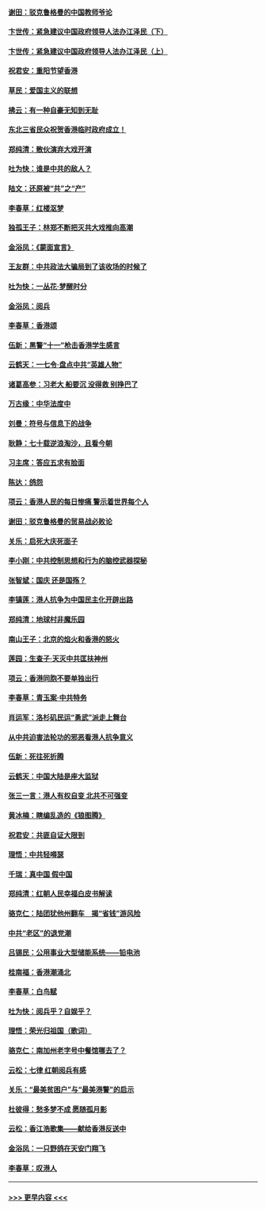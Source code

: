 #### [谢田：驳克鲁格曼的中国教师爷论](../pages/nsc993/n11575034.md?t=10081355) 
#### [卞世传：紧急建议中国政府领导人法办江泽民（下）](../pages/nsc993/n11573390.md?t=10081355) 
#### [卞世传：紧急建议中国政府领导人法办江泽民（上）](../pages/nsc993/n11573208.md?t=10081355) 
#### [祝君安：重阳节望香港](../pages/nsc993/n11573190.md?t=10081355) 
#### [草民：爱国主义的联想](../pages/nsc993/n11572333.md?t=10081355) 
#### [拂云：有一种自豪无知到无耻](../pages/nsc993/n11572006.md?t=10081355) 
#### [东北三省民众祝贺香港临时政府成立！](../pages/nsc993/n11571215.md?t=10081355) 
#### [郑纯清：散伙演弃大戏开演](../pages/nsc993/n11570826.md?t=10081355) 
#### [吐为快：谁是中共的敌人？](../pages/nsc993/n11570817.md?t=10081355) 
#### [陆文：还原被“共”之“产”](../pages/nsc993/n11570798.md?t=10081355) 
#### [李春草：红楼沤梦](../pages/nsc993/n11569673.md?t=10081355) 
#### [独孤王子：林郑不断把灭共大戏推向高潮](../pages/nsc993/n11569381.md?t=10081355) 
#### [金浴凤：《蒙面宣言》](../pages/nsc993/n11569368.md?t=10081355) 
#### [王友群：中共政法大骗局到了该收场的时候了](../pages/nsc993/n11568940.md?t=10081355) 
#### [吐为快：一丛花‧梦醒时分](../pages/nsc993/n11567491.md?t=10081355) 
#### [金浴凤：阅兵](../pages/nsc993/n11567454.md?t=10081355) 
#### [李春草：香港颂](../pages/nsc993/n11567444.md?t=10081355) 
#### [伍新：黑警“十一”枪击香港学生感言](../pages/nsc993/n11567426.md?t=10081355) 
#### [云鹤天：一七令‧盘点中共“英雄人物”](../pages/nsc993/n11567091.md?t=10081355) 
#### [诸葛高参：习老大 船要沉 没得救 别挣巴了](../pages/nsc993/n11566976.md?t=10081355) 
#### [万古缘：中华法度中](../pages/nsc993/n11566726.md?t=10081355) 
#### [刘曼：符号与信息下的战争](../pages/nsc993/n11564655.md?t=10081355) 
#### [耿静：七十载逆浪淘沙，且看今朝](../pages/nsc993/n11564520.md?t=10081355) 
#### [习主席：答应五求有脸面](../pages/nsc993/n11563953.md?t=10081355) 
#### [陈达：鸽怨](../pages/nsc993/n11561879.md?t=10081355) 
#### [项云：香港人民的每日惨痛  警示着世界每个人](../pages/nsc993/n11559273.md?t=10081355) 
#### [谢田：驳克鲁格曼的贸易战必败论](../pages/nsc993/n11555840.md?t=10081355) 
#### [关乐：启死大庆死面子](../pages/nsc993/n11556823.md?t=10081355) 
#### [李小刚：中共控制思想和行为的脑控武器探秘](../pages/nsc993/n11556776.md?t=10081355) 
#### [张智斌：国庆  还是国殇？](../pages/nsc993/n11556617.md?t=10081355) 
#### [李镇莲：港人抗争为中国民主化开辟出路](../pages/nsc993/n11556570.md?t=10081355) 
#### [郑纯清：地球村非魔乐园](../pages/nsc993/n11555415.md?t=10081355) 
#### [南山王子：北京的焰火和香港的怒火](../pages/nsc993/n11555318.md?t=10081355) 
#### [莲园：生查子·天灭中共匡扶神州](../pages/nsc993/n11555302.md?t=10081355) 
#### [项云：香港同胞不要单独出行](../pages/nsc993/n11555276.md?t=10081355) 
#### [李春草：青玉案‧中共特务](../pages/nsc993/n11552356.md?t=10081355) 
#### [肖运军：洛杉矶民运“勇武”派走上舞台](../pages/nsc993/n11551595.md?t=10081355) 
#### [从中共迫害法轮功的邪恶看港人抗争意义](../pages/nsc993/n11540858.md?t=10081355) 
#### [伍新：死往死折腾](../pages/nsc993/n11550174.md?t=10081355) 
#### [云鹤天：中国大陆是座大监狱](../pages/nsc993/n11550155.md?t=10081355) 
#### [张三一言：港人有权自变 北共不可强变](../pages/nsc993/n11550132.md?t=10081355) 
#### [黄冰楠：瞎编乱造的《狼图腾》](../pages/nsc993/n11550082.md?t=10081355) 
#### [祝君安：共匪自证大限到](../pages/nsc993/n11550041.md?t=10081355) 
#### [理悟：中共轻嘚瑟](../pages/nsc993/n11547978.md?t=10081355) 
#### [千瑞：真中国 假中国](../pages/nsc993/n11547865.md?t=10081355) 
#### [郑纯清：红朝人民幸福白皮书解读](../pages/nsc993/n11547499.md?t=10081355) 
#### [骆克仁：陆团犹他州翻车　揭“省钱”游风险](../pages/nsc993/n11546977.md?t=10081355) 
#### [中共“老区”的退党潮](../pages/nsc993/n11545995.md?t=10081355) 
#### [吕锡民：公用事业大型储能系统——铅电池](../pages/nsc993/n11545701.md?t=10081355) 
#### [桂南福：香港潮涌北](../pages/nsc993/n11545682.md?t=10081355) 
#### [李春草：白鸟赋](../pages/nsc993/n11545663.md?t=10081355) 
#### [吐为快：阅兵乎？自娱乎？](../pages/nsc993/n11545625.md?t=10081355) 
#### [理悟：荣光归祖国（歌词）](../pages/nsc993/n11545616.md?t=10081355) 
#### [骆克仁：南加州老字号中餐馆哪去了？](../pages/nsc993/n11545120.md?t=10081355) 
#### [云松：七律 红朝阅兵有感](../pages/nsc993/n11542394.md?t=10081355) 
#### [关乐：“最美贫困户”与“最美港警”的启示](../pages/nsc993/n11542252.md?t=10081355) 
#### [杜彼得：愁多梦不成 愿随孤月影](../pages/nsc993/n11540296.md?t=10081355) 
#### [云松：香江浩歌集——献给香港反送中](../pages/nsc993/n11540149.md?t=10081355) 
#### [金浴凤：一只野鸽在天安门翔飞](../pages/nsc993/n11540280.md?t=10081355) 
#### [李春草：叹港人](../pages/nsc993/n11540119.md?t=10081355) 

----
#### [ >>> 更早内容 <<< ](../indexes/nsc993-earlier.md)
